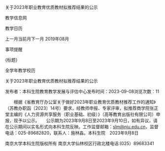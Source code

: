 






关于2023年职业教育优质教材拟推荐结果的公示





























教学信息网







































教学日历



上一月当前月下一月
2019年08月





事项提醒


{标题}


全学年教学校历
























关于2023年职业教育优质教材拟推荐结果的公示

发布者：本科生院教育教学发展与评估中心发布时间：2023-09-08浏览次数：11

　　根据《省教育厅办公室关于做好2023年职业教育优质教材推荐工作的通知》（苏教办职函〔2023〕14号）要求，经教师申报、专家评审，拟推荐商学院张正堂主编的《人力资源共享服务（职业基础、初级）》（高等教育出版社有限公司）申报，现予以公示。　　公示期为2023年9月8日至2023年9月10日，如有异议，请在公示期间以实名形式向本科生院反映。工作监督邮箱：slm@nju.edu.cn，监督电话：025-89682820，联系人：施林淼。本科生院　2023年9月8日

















南京大学本科生院版权所有
南京大学仙林校区行政北楼电话:(025）89683341






















